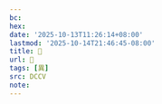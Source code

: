 ```yaml
---
bc:
hex:
date: '2025-10-13T11:26:14+08:00'
lastmod: '2025-10-14T21:46:45-08:00'
title: 󰎫
url: 󰎫
tags: [異]
src: DCCV
note:
---
```

